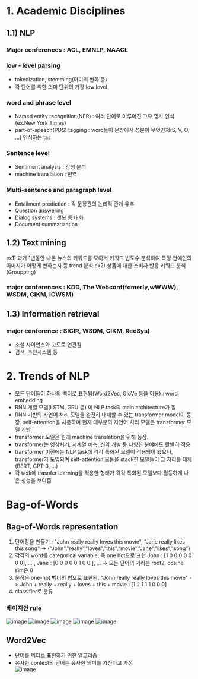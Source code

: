 # 1. Academic Disciplines

## 1.1) NLP
### Major conferences : ACL, EMNLP, NAACL 

### low - level parsing 
 - tokenization, stemming(어미의 변화 등) 
 - 각 단어를 위한 의미 단위의 가장 low level

### word and phrase level 
 - Named entity recognition(NER) : 여러 단어로 이루어진 고유 명사 인식(ex.New York Times)
 - part-of-speech(POS) tagging : word들이 문장에서 성분이 무엇인지(S, V, O, ...) 인식하는 tas

### Sentence level
 - Sentiment analysis : 감성 분석
 - machine translation : 번역

### Multi-sentence and paragraph level
 - Entailment prediction : 각 문장간의 논리적 관계 유추
 - Question answering
 - Dialog systems : 챗봇 등 대화
 - Document summarization

## 1.2) Text mining 
ex1) 과거 1년동안 나온 뉴스의 키워드를 모아서 키워드 빈도수 분석하여 특정 연예인의 이미지가 어떻게 변하는지 등 trend 분석 
ex2) 상품에 대한 소비자 반응 키워드 분석(Groupping)


### major conferences : KDD, The Webconf(fomerly,wWWW), WSDM, CIKM, ICWSM)

## 1.3) Information retrieval
### major conference : SIGIR, WSDM, CIKM, RecSys)

- 소셜 사이언스와 고도로 연관됨 
- 검색, 추천시스템 등 

# 2. Trends of NLP
 - 모든 단어들이 하나의 벡터로 표현됨(Word2Vec, GloVe 등을 이용) : word embedding
 - RNN 계열 모델(LSTM, GRU 등) 이 NLP task의 main architecture가 됨
 - RNN 기반의 자연어 처리 모델을 완전히 대체할 수 있는 transformer model이 등장. self-attention을 사용하며 현재 대부분의 자연어 처리 모델은 transformer 모델 기반
 - transformer 모델은 원래 machine translation을 위해 등장.
 - transformer는 영상처리, 시계열 예측, 신약 개발 등 다양한 분야에도 활발히 적용
 - transformer 이전에는 NLP task에 각각 특화된 모델이 적용되어 왔으나, transformer가 도입되며 self-attention 모듈을 stack한 모델들이 그 자리를 대체(BERT, GPT-3, ...)
 - 각 task에 trasnfer learning을 적용한 형태가 각각 특화된 모델보다 월등하게 나은 성능을 보여줌

# Bag-of-Words

## Bag-of-Words representation
1) 단어장을 만들기 : "John really really loves this movie", "Jane really likes this song" -> {"John","really","loves","this","movie","Jane","likes","song"} 
2) 각각의 word를 categorical variable, 즉 one hot으로 표현 John : [1 0 0 0 0 0 0 0], ... , Jane : [0 0 0 0 0 1 0 0 ], ... -> 모든 단어의 거리는 root2, cosine sim은 0
3) 문장은 one-hot 벡터의 합으로 표현됨. "John really really loves this movie" -> John + really + really + loves + this + movie : [1 2 1 1 1 0 0 0]
4) classifier로 분류
  
### 베이지안 rule
 ![image](https://user-images.githubusercontent.com/43736669/108024679-5fbc0780-7068-11eb-9cb8-fa4682ff2df6.png)
 ![image](https://user-images.githubusercontent.com/43736669/108025344-a827f500-7069-11eb-9015-c00e41595c9c.png)
 ![image](https://user-images.githubusercontent.com/43736669/108028280-effd4b00-706e-11eb-98a8-cc67aa89d594.png)
 ![image](https://user-images.githubusercontent.com/43736669/108029091-3acb9280-7070-11eb-9379-2713c4ace983.png)
 ![image](https://user-images.githubusercontent.com/43736669/108029123-47e88180-7070-11eb-8b95-e266cbb03b7a.png)

## Word2Vec
 - 단어를 벡터로 표현하기 위한 알고리즘  
 - 유사한 context의 단어는 유사한 의미를 가진다고 가정  
 ![image](https://user-images.githubusercontent.com/43736669/108029485-d957f380-7070-11eb-9de8-a8002b99384f.png)  
